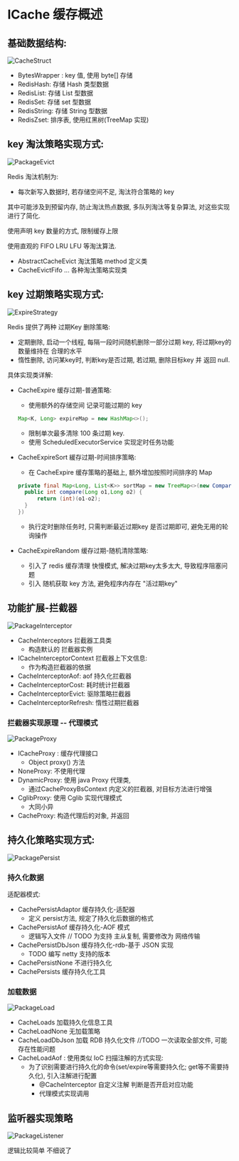 # ICache 缓存概述

## 基础数据结构:

![CacheStruct](../img/CacheStruct.png)

- BytesWrapper : key 值, 使用 byte[] 存储
- RedisHash: 存储 Hash 类型数据
- RedisList: 存储 List 型数据
- RedisSet: 存储 set 型数据
- RedisString: 存储 String 型数据
- RedisZset: 排序表, 使用红黑树(TreeMap 实现)

## key 淘汰策略实现方式:

![PackageEvict](../img/PackageEvict.png)

Redis 淘汰机制为:

- 每次新写入数据时, 若存储空间不足, 淘汰符合策略的 key

其中可能涉及到预留内存, 防止淘汰热点数据, 多队列淘汰等复杂算法, 对这些实现进行了简化.

使用声明 key 数量的方式, 限制缓存上限

使用直观的 FIFO LRU LFU 等淘汰算法.

- AbstractCacheEvict 淘汰策略 method 定义类
- CacheEvictFifo ... 各种淘汰策略实现类

## key 过期策略实现方式:

![ExpireStrategy](../img/ExpireStrategy.png)

Redis 提供了两种 过期Key 删除策略:

- 定期删除, 启动一个线程, 每隔一段时间随机删除一部分过期 key, 将过期key的数量维持在 合理的水平
- 惰性删除, 访问某key时, 判断key是否过期, 若过期, 删除目标key 并 返回 null.

具体实现类详解:

- CacheExpire 缓存过期-普通策略:

  - 使用额外的存储空间 记录可能过期的 key

  ```java
  Map<K, Long> expireMap = new HashMap<>();
  ```

  - 限制单次最多清除 100 条过期 key.
  - 使用 ScheduledExecutorService 实现定时任务功能

- CacheExpireSort 緩存过期-时间排序策略:

  - 在 CacheExpire 缓存策略的基础上, 额外增加按照时间排序的 Map

  ```java
  private final Map<Long, List<K>> sortMap = new TreeMap<>(new Compare() {
  	public int compare(Long o1,Long o2) {
  		return (int)(o1-o2);
  	}
  })
  ```

  - 执行定时删除任务时, 只需判断最近过期key 是否过期即可, 避免无用的轮询操作

- CacheExpireRandom 缓存过期-随机清除策略:

  - 引入了 redis 缓存清理 快慢模式, 解决过期key太多太大, 导致程序阻塞问题
  - 引入 随机获取 key 方法, 避免程序内存在 "活过期key"

## 功能扩展-拦截器

![PackageInterceptor](../img/PackageInterceptor.png)

- CacheInterceptors 拦截器工具类
  - 构造默认的 拦截器实例
- ICacheInterceptorContext 拦截器上下文信息:
  - 作为构造拦截器的依据
- CacheInterceptorAof: aof 持久化拦截器
- CacheInterceptorCost: 耗时统计拦截器
- CacheInterceptorEvict: 驱除策略拦截器
- CacheInterceptorRefresh: 惰性过期拦截器

### 拦截器实现原理 -- 代理模式

![PackageProxy](../img/PackageProxy.png)

- ICacheProxy : 缓存代理接口
  - Object proxy() 方法
- NoneProxy: 不使用代理
- DynamicProxy:  使用 java Proxy 代理类, 
  - 通过CacheProxyBsContext 内定义的拦截器, 对目标方法进行增强
- CglibProxy: 使用 Cglib 实现代理模式
  - 大同小异 
- CacheProxy: 构造代理后的对象, 并返回

## 持久化策略实现方式:

![PackagePersist](../img/PackagePersist.png)

### 持久化数据

适配器模式:

- CachePersistAdaptor 缓存持久化-适配器
  - 定义 persist方法, 规定了持久化后数据的格式 
- CachePersistAof 缓存持久化-AOF 模式
  - 逻辑写入文件 // TODO 为支持 主从复制, 需要修改为 网络传输
- CachePersistDbJson 缓存持久化-rdb-基于 JSON 实现
  - TODO 编写 netty 支持的版本
- CachePersistNone 不进行持久化
- CachePersists 缓存持久化工具

### 加载数据

![PackageLoad](../img/PackageLoad.png)

- CacheLoads 加载持久化信息工具
- CacheLoadNone 无加载策略
- CacheLoadDbJson 加载 RDB 持久化文件 //TODO 一次读取全部文件, 可能存在性能问题
- CacheLoadAof : 使用类似 IoC 扫描注解的方式实现:
  - 为了识别需要进行持久化的命令(set/expire等需要持久化; get等不需要持久化), 引入注解进行配置
    - @CacheInterceptor 自定义注解 判断是否开启对应功能
    - 代理模式实现调用

## 监听器实现策略

![PackageListener](../img/PackageListener.png)

逻辑比较简单 不细说了